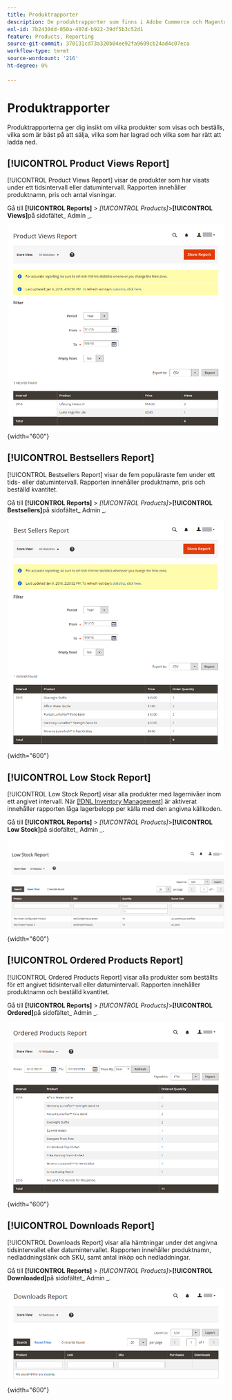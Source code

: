 ```yaml
---
title: Produktrapporter
description: De produktrapporter som finns i Adobe Commerce och Magento Open Source ger dig insikt i vilka produkter som visas och beställs, vilka som säljer bäst, vilka som har lagrad och vilka nedladdningar som finns.
exl-id: 7b2430dd-050a-407d-b922-39df5b3c52d1
feature: Products, Reporting
source-git-commit: 370131cd73a320b04ee92fa9609cb24ad4c07eca
workflow-type: tm+mt
source-wordcount: '216'
ht-degree: 0%

---
```


# Produktrapporter

Produktrapporterna ger dig insikt om vilka produkter som visas och beställs, vilka som är bäst på att sälja, vilka som har lagrad och vilka som har rätt att ladda ned.

## [!UICONTROL Product Views Report]

[!UICONTROL Product Views Report] visar de produkter som har visats under ett tidsintervall eller datumintervall. Rapporten innehåller produktnamn, pris och antal visningar.

Gå till **[!UICONTROL Reports]** > _[!UICONTROL Products]_>**[!UICONTROL Views]**&#x200B;på sidofältet_ Admin _.

![Rapport om produktvyer](./assets/product-views.png){width="600"}

## [!UICONTROL Bestsellers Report]

[!UICONTROL Bestsellers Report] visar de fem populäraste fem under ett tids- eller datumintervall. Rapporten innehåller produktnamn, pris och beställd kvantitet.

Gå till **[!UICONTROL Reports]** > _[!UICONTROL Products]_>**[!UICONTROL Bestsellers]**&#x200B;på sidofältet_ Admin _.

![rapport från bestsellers](./assets/bestsellers.png){width="600"}

## [!UICONTROL Low Stock Report]

[!UICONTROL Low Stock Report] visar alla produkter med lagernivåer inom ett angivet intervall. När [[!DNL Inventory Management]](../inventory-management/introduction.md) är aktiverat innehåller rapporten låga lagerbelopp per källa med den angivna källkoden.

Gå till **[!UICONTROL Reports]** > _[!UICONTROL Products]_>**[!UICONTROL Low Stock]**&#x200B;på sidofältet_ Admin _.

![Rapport om låg lagernivå](./assets/low-stock.png){width="600"}

## [!UICONTROL Ordered Products Report]

[!UICONTROL Ordered Products Report] visar alla produkter som beställts för ett angivet tidsintervall eller datumintervall. Rapporten innehåller produktnamn och beställd kvantitet.

Gå till **[!UICONTROL Reports]** > _[!UICONTROL Products]_>**[!UICONTROL Ordered]**&#x200B;på sidofältet_ Admin _.

![Rapport över beställda produkter](./assets/products-ordered.png){width="600"}

## [!UICONTROL Downloads Report]

[!UICONTROL Downloads Report] visar alla hämtningar under det angivna tidsintervallet eller datumintervallet. Rapporten innehåller produktnamn, nedladdningslänk och SKU, samt antal inköp och nedladdningar.

Gå till **[!UICONTROL Reports]** > _[!UICONTROL Products]_>**[!UICONTROL Downloaded]**&#x200B;på sidofältet_ Admin _.

![Hämtningsrapport](./assets/downloads.png){width="600"}
